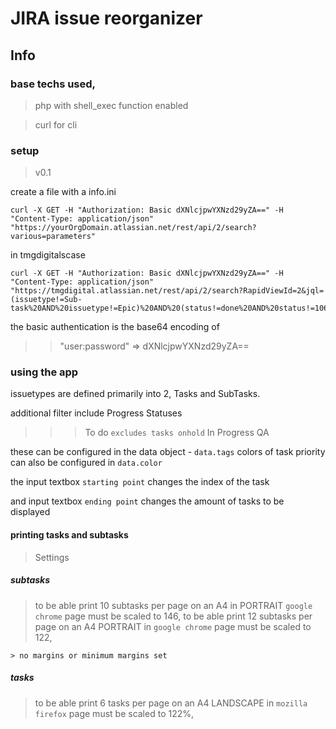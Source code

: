 # JIRA issue reorganizer

## Info

### base techs used,

> php with shell_exec  function enabled

> curl for cli

### setup
> v0.1

create a file with a info.ini 

    curl -X GET -H "Authorization: Basic dXNlcjpwYXNzd29yZA==" -H "Content-Type: application/json" "https://yourOrgDomain.atlassian.net/rest/api/2/search?various=parameters"

in tmgdigitalscase

    curl -X GET -H "Authorization: Basic dXNlcjpwYXNzd29yZA==" -H "Content-Type: application/json" "https://tmgdigital.atlassian.net/rest/api/2/search?RapidViewId=2&jql=(issuetype!=Sub-task%20AND%20issuetype!=Epic)%20AND%20(status!=done%20AND%20status!=10600)%20AND%20project%20in%20(TD,%20HL,%20ST,%20BMM,%20ADF,%20ADOPS,%20BDTV,%20BLAC,%20BOOK,%20DB,%20BSS,%20BUS,%20CR,%20COS,%20DIS,%20DS,%20FM,%20HEL,%20HR,%20IG,%20%22IN%22,%20ISS,%20MAG,%20MAR,%20MIMS,%20NEW,%20RDM,%20RED,%20SHO,%20SW,%20SC,%20STDE,%20TOP,%20SWSOC,%20EM,%20FMSA,%20HC,%20STGN,%20TS,%20TL,%20TMF,%20WAN)%20ORDER%20BY%20Rank%20ASC"

the basic authentication is the base64 encoding of 
    
>> "user:password" =>  dXNlcjpwYXNzd29yZA==

### using the app

issuetypes are defined primarily into 2, Tasks and SubTasks.

additional filter include Progress Statuses

>>> To do ` excludes tasks onhold `
>>> In Progress
>>> QA

these can be configured in the data object - ` data.tags `
colors of task priority can also be configured in ` data.color `

the input textbox ` starting point ` changes the index of the task

and input textbox ` ending point ` changes the amount of tasks to be displayed

#### printing tasks and subtasks

> Settings

##### subtasks 

> to be able print 10 subtasks per page on an A4 in PORTRAIT ` google chrome ` page must be scaled to 146,
> to be able print 12 subtasks per page on an A4 PORTRAIT in ` google chrome ` page must be scaled to 122,

    > no margins or minimum margins set

##### tasks

> to be able print 6 tasks per page on an A4 LANDSCAPE in ` mozilla firefox ` page must be scaled to 122%,
